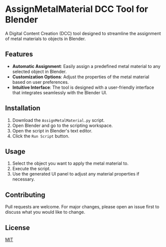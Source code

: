 # AssignMetalMaterial DCC Tool for Blender

A Digital Content Creation (DCC) tool designed to streamline the assignment of metal materials to objects in Blender.

## Features

- **Automatic Assignment**: Easily assign a predefined metal material to any selected object in Blender.
- **Customization Options**: Adjust the properties of the metal material based on user preferences.
- **Intuitive Interface**: The tool is designed with a user-friendly interface that integrates seamlessly with the Blender UI.

## Installation

1. Download the `AssignMetalMaterial.py` script.
2. Open Blender and go to the scripting workspace.
3. Open the script in Blender's text editor.
4. Click the `Run Script` button.

## Usage

1. Select the object you want to apply the metal material to.
2. Execute the script.
3. Use the generated UI panel to adjust any material properties if necessary.

## Contributing

Pull requests are welcome. For major changes, please open an issue first to discuss what you would like to change.

## License

[MIT](https://choosealicense.com/licenses/mit/)

